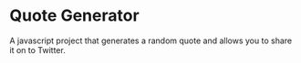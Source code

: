 # Quote Generator
A javascript project that generates a random quote and allows you to share it on to Twitter.